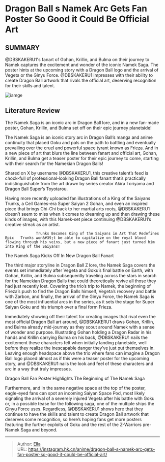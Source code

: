# Dragon Ball s Namek Arc Gets Fan Poster So Good it Could Be Official Art


## SUMMARY 



  @DBSKAKERU1&#39;s fanart of Gohan, Krillin, and Bulma on their journey to Namek captures the excitement and wonder of the iconic Namek Saga.   The poster hints at the upcoming story with a Dragon Ball logo and the arrival of Vegeta or the Ginyu Force.   @DBSKAKERU1 impresses with their ability to create Dragon Ball artwork that rivals the official art, deserving recognition for their skills and talent.  

![iamge](https://static1.srcdn.com/wordpress/wp-content/uploads/2023/12/namek-saga-characters.jpg)

## Literature Review

The Namek Saga is an iconic arc in Dragon Ball lore, and in a new fan-made poster, Gohan, Krillin, and Bulma set off on their epic journey planetside!




The Namek Saga is an iconic story arc in Dragon Ball’s manga and anime continuity that placed Goku and pals on the path to battling and eventually prevailing over the cruel and powerful space tyrant known as Frieza. And in a new piece of art that blurs the line between fanart and official art, Gohan, Krillin, and Bulma get a teaser poster for their epic journey to come, starting with their search for the Namekian Dragon Balls!




Shared on X by username @DBSKAKERU1, this creative talent’s feed is chock-full of professional-looking Dragon Ball fanart that’s practically indistinguishable from the art drawn by series creator Akira Toriyama and Dragon Ball Super’s Toyotarou.


 

Having more recently uploaded fan illustrations of a King of the Saiyans Trunks, a Cell Games-era Super Saiyan 2 Gohan, and even an inspired piece that brings Chi-Chi back to her martial arts roots, @DBSKAKERU1 doesn’t seem to miss when it comes to dreaming up and then drawing these kinds of images, with this Namek-set piece continuing @DBSKAKERU1’s creative streak as an artist.

                  Trunks Becomes King of the Saiyans in Art That Redefines Epic   Trunks won&#39;t be able to capitalize on the royal blood flowing through his veins, but a new piece of fanart just turned him into King of the Saiyans!   





 The Namek Saga Kicks Off In New Dragon Ball Fanart 
          

The third major storyline in Dragon Ball Z lore, the Namek Saga covers the events set immediately after Vegeta and Goku’s final battle on Earth, with Gohan, Krillin, and Bulma subsequently traveling across the stars in search for the Namekian Dragon Balls that could theoretically revive all those they had just recently lost. Covering the trio’s trip to Namek, the beginning of Frieza’s push to find the Dragon Balls himself, Vegeta’s recovery and battle with Zarbon, and finally, the arrival of the Ginyu Force, the Namek Saga is one of the most influential arcs in the series, as it sets the stage for Super Saiyan Goku and his triumph over a final form Frieza.

Immediately showing off their talent for creating images that rival even the most official Dragon Ball art around, @DBSKAKERU1 draws Gohan, Krillin, and Bulma already mid-journey as they scout around Namek with a sense of wonder and purpose. Illustrating Gohan holding a Dragon Radar in his hands and Krillin carrying Bulma on his back, @DBSKAKERU1 nails the excitement these characters felt when initially landing planetside, well before they realize the inescapable danger they’ve just put themselves in. Leaving enough headspace above the trio where fans can imagine a Dragon Ball logo placed almost as if this were a teaser poster for the upcoming story, and @DBSKAKERU1 nails the look and feel of these characters and arc in a way that truly impresses.






 Dragon Ball Fan Poster Highlights The Beginning of The Namek Saga 
          

Furthermore, and in the same negative space at the top of the poster, eagle-eyed fans can spot an incoming Saiyan Space Pod, most likely signaling the arrival of a severely injured Vegeta after his battle with Goku or, in a possible tease for the following saga, one of the multiple ships the Ginyu Force uses. Regardless, @DBSKAKERU1 shows here that they continue to have the skills and talent to create Dragon Ball artwork that deserves some recognition, so here’s hoping fans get more posters featuring the further exploits of Goku and the rest of the Z-Warriors pre-Namek Saga and beyond.



---

> Author: [Ella](https://instagram.hk.cn/)  
> URL: https://instagram.hk.cn/anime/dragon-ball-s-namek-arc-gets-fan-poster-so-good-it-could-be-official-art/  

